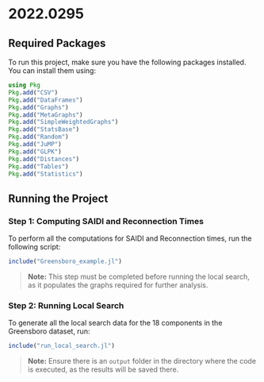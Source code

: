 
# 2022.0295

## Required Packages
To run this project, make sure you have the following packages installed. You can install them using:

```julia
using Pkg
Pkg.add("CSV")
Pkg.add("DataFrames")
Pkg.add("Graphs")
Pkg.add("MetaGraphs")
Pkg.add("SimpleWeightedGraphs")
Pkg.add("StatsBase")
Pkg.add("Random")
Pkg.add("JuMP")
Pkg.add("GLPK")
Pkg.add("Distances")
Pkg.add("Tables")
Pkg.add("Statistics")
```

## Running the Project

### Step 1: Computing SAIDI and Reconnection Times
To perform all the computations for SAIDI and Reconnection times, run the following script:

```julia
include("Greensboro_example.jl")
```

> **Note:** This step must be completed before running the local search, as it populates the graphs required for further analysis.

### Step 2: Running Local Search
To generate all the local search data for the 18 components in the Greensboro dataset, run:

```julia
include("run_local_search.jl")
```

> **Note:** Ensure there is an `output` folder in the directory where the code is executed, as the results will be saved there.
